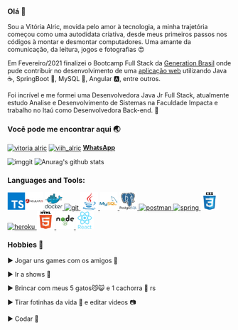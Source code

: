  ### Olá 👋

  Sou a Vitória Alric, movida pelo amor à tecnologia, a minha trajetória começou como uma autodidata criativa, desde meus primeiros passos nos códigos à montar e desmontar computadores. Uma amante da comunicação, da leitura, jogos e fotografias 😍
  
Em Fevereiro/2021 finalizei o Bootcamp Full Stack da [Generation Brasil](https://brazil.generation.org) onde pude contribuir no desenvolvimento de uma [aplicação web](https://recomece.herokuapp.com/#/menu) utilizando Java ☕, SpringBoot 🍃, MySQL 🐬, Angular 🅰️, entre outros. 

Foi incrível e me formei uma Desenvolvedora Java Jr Full Stack, atualmente estudo Analise e Desenvolvimento de Sistemas na Faculdade  Impacta e trabalho no Itaú como Desenvolvedora Back-end. 🚀

<p>
<h3> Você pode me encontrar aqui 🌏 </h3>
<p/>
<a href="https://cutt.ly/VhmMBss" target="blank"><img align="center" src="https://cdn.jsdelivr.net/npm/simple-icons@3.0.1/icons/linkedin.svg" alt="vitoria alric" height="30" width="40" /></a>
<a href="https://instagram.com/viih_alric" target="blank"><img align="center" src="https://cdn.jsdelivr.net/npm/simple-icons@3.0.1/icons/instagram.svg" alt="viih_alric" height="30" width="40" /></a>
<a href="https://api.whatsapp.com/send?phone=5511953025442&text=Ol%C3%A1%2C%20Vit%C3%B3ria%20Alric!%20 " title="Acesse de seu smartphone para enviar por WhatsApp"><b>WhatsApp </a></b>
</p>

<!--
**VitoriaAlric/VitoriaAlric** is a ✨ _special_ ✨ repository because its `README.md` (this file) appears on your GitHub profile.

Here are some ideas to get you started:

- 🔭 I’m currently working on ...
- 🌱 I’m currently learning ...
- 👯 I’m looking to collaborate on ...
- 🤔 I’m looking for help with ...
- 💬 Ask me about ...
- 📫 How to reach me: ...
- 😄 Pronouns: ...
- ⚡ Fun fact: ...
-->
![imggit](https://i.imgur.com/q0WOznK.jpg)
![Anurag's github stats](https://github-readme-stats.vercel.app/api?username=VitoriaAlric&show_icons=true&theme=tokyonight)

<h3 align="left">Languages and Tools:</h3>
<p align="left"> <a href="https://angular.io" target="_blank"> <img src="https://raw.githubusercontent.com/devicons/devicon/master/icons/angularjs/angularjs-original-wordmark.svg" alt="angularjs" width="40" height="40"/> </a> <a href="https://www.docker.com/" target="_blank"> <img src="https://raw.githubusercontent.com/devicons/devicon/master/icons/docker/docker-original-wordmark.svg" alt="docker" width="40" height="40"/> </a> <a href="https://git-scm.com/" target="_blank"> <img src="https://www.vectorlogo.zone/logos/git-scm/git-scm-icon.svg" alt="git" width="40" height="40"/> </a> <a href="https://www.java.com" target="_blank"> <img src="https://raw.githubusercontent.com/devicons/devicon/master/icons/java/java-original.svg" alt="java" width="40" height="40"/> </a> <a href="https://www.mysql.com/" target="_blank"> <img src="https://raw.githubusercontent.com/devicons/devicon/master/icons/mysql/mysql-original-wordmark.svg" alt="mysql" width="40" height="40"/> </a> <a href="https://www.postgresql.org" target="_blank"> <img src="https://raw.githubusercontent.com/devicons/devicon/master/icons/postgresql/postgresql-original-wordmark.svg" alt="postgresql" width="40" height="40"/> </a> <a href="https://postman.com" target="_blank"> <img src="https://www.vectorlogo.zone/logos/getpostman/getpostman-icon.svg" alt="postman" width="40" height="40"/> </a> <a href="https://spring.io/" target="_blank"> <img src="https://www.vectorlogo.zone/logos/springio/springio-icon.svg" alt="spring" width="40" height="40"/> </a> <a href="https://www.typescriptlang.org/" target="_blank"> <img src="https://raw.githubusercontent.com/devicons/devicon/master/icons/typescript/typescript-original.svg" alt="typescript" width="40" height="40" align="left"> <a href="https://www.w3schools.com/css/" target="_blank"> <img src="https://raw.githubusercontent.com/devicons/devicon/master/icons/css3/css3-original-wordmark.svg" alt="css3" width="40" height="40"/> </a> <a href="https://heroku.com" target="_blank"> <img src="https://www.vectorlogo.zone/logos/heroku/heroku-icon.svg" alt="heroku" width="40" height="40"/> </a> <a href="https://www.w3.org/html/" target="_blank"> <img src="https://raw.githubusercontent.com/devicons/devicon/master/icons/html5/html5-original-wordmark.svg" alt="html5" width="40" height="40"/> </a> <a href="https://nodejs.org" target="_blank"> <img src="https://raw.githubusercontent.com/devicons/devicon/master/icons/nodejs/nodejs-original-wordmark.svg" alt="nodejs" width="40" height="40"/> </a> <a href="https://reactjs.org/" target="_blank"> <img src="https://raw.githubusercontent.com/devicons/devicon/master/icons/react/react-original-wordmark.svg" alt="react" width="40" height="40"/
/> </a> </p>

<h3>Hobbies 🎉</h3>
<p>
► Jogar uns games com os amigos 🎯</p>
<p>
► Ir a shows 🎸</p>
<p>
► Brincar com meus 5 gatos😼😺 e 1 cachorra 🐶 rs </p>
<p>
► Tirar fotinhas da vida 🌳 e editar videos 📷</p>
<p>
► Codar 🧡</p>
